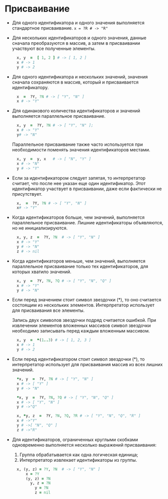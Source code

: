 # Присваивание
[](appassign)

+ Для одного идентификатора и одного значения выполняется стандартное присваивание.
`x = ?R # -> "R"`

+ Для нескольких идентификаторов и одного значения, данные сначала преобразуются в массив, а затем в присваивании участвуют все полученные элементы.

  ~~~~~ ruby
    x, y  =  [ 1, 2 ] # -> [ 1, 2 ]
    x # -> 1
    y # -> 2
  ~~~~~

+ Для одного идентификатора и нескольких значений, значения сначала сохраняются в массив, который и присваивается идентификатору.

  ~~~~~ ruby
    x  =  ?Y, ?N # -> [ "Y", "N" ]
    x # -> "Y"
  ~~~~~

+ Для одинакового количества идентификаторов и значений выполняется параллельное присваивание.

  ~~~~~ ruby
    x, y  =  ?Y, ?N # -> [ "Y", "N" ];
    x # -> "Y"
    y# -> "N"
  ~~~~~

  Параллельное присваивание также часто используется при необходимости поменять значения идентификаторов местами.

  ~~~~~ ruby
    x, y  =  y, x   # -> [ "N", "Y" ]
    x # -> "N"
    y # -> "Y"
  ~~~~~

+ Если за идентификатором следует запятая, то интерпретатор считает, что после нее указан еще один идентификатор. Этот идентификатор участвует в присваивании, даже если фактически не присутствует.

  ~~~~~ ruby
    x,  =  ?Y, ?N # -> [ "Y", "N" ]
    x# -> "Y"
  ~~~~~

+ Когда идентификаторов больше, чем значений, выполняется параллельное присваивание. Лишние идентификаторы объявляются, но не инициализируются.

  ~~~~~ ruby
    x, y, z  =  ?Y, ?N  # -> [ "Y", "N" ]
    x # -> "Y"
    y # -> "N"
    z # -> nil
  ~~~~~

+ Когда идентификаторов меньше, чем значений, выполняется параллельное присваивание только тех идентификаторов, для которых хватило значений.

  ~~~~~ ruby
    x, y  =  ?Y, ?N, ?Q # -> [ "Y", "N", "Q" ]
    x # -> "Y"
    y # -> "N"
  ~~~~~

+ Если перед значением стоит символ звездочки (*), то оно считается состоящим из нескольких элементов. Интерпретатор использует для присваивания все элементы.

  Запись двух символов звездочки подряд считается ошибкой. При извлечении элементов вложенных массивов символ звездочки необходимо записывать перед каждым вложенным массивом.

  ~~~~~ ruby
    x, y  =  *(1..3) # -> [ 1, 2, 3 ]
    x # -> 1
    y # -> 2
  ~~~~~

+ Если перед идентификатором стоит символ звездочки (*), то интерпретатор использует для присваивания массив из всех лишних значений.

  ~~~~~ ruby
    *x, y  =  ?Y, ?N # -> [ "Y", "N" ]
    x # -> [ "Y" ]
    y # -> "N"

    *x, y  =  ?Y, ?N, ?Q # -> [ "Y", "N", "Q" ]
    x # -> [ "Y", "N" ]
    y # ->"Q"

    x, *y, z  =  ?Y, ?N, ?Q, ?R # -> [ "Y", "N", "Q", "R" ]
    x # ->"Y"
    y # ->[ "N", "Q" ]
    z # ->"R"
  ~~~~~

+ Для идентификаторов, ограниченных круглыми скобками одновременно выполняется несколько выражений присваивания:
  1. Группа обрабатывается как одна логическая единица;
  2. Интерпретатор извлекает идентификаторы из группы.

  ~~~~~ ruby
    x, (y, z) = ?Y, ?N  # -> [ "Y", "N" ]
        x = ?Y
        (y, z) = ?N
          y, z = ?N
            y = ?N
            z = nil
  ~~~~~
